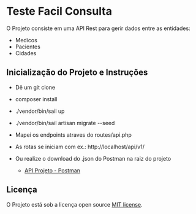 # Teste Facil Consulta

O Projeto consiste em uma API Rest para gerir dados entre as entidades:
 - Medicos
 - Pacientes
 - Cidades
## Inicialização do Projeto e Instruções

 - Dê um git clone
 - composer install
 - ./vendor/bin/sail up
 - ./vendor/bin/sail artisan migrate --seed
 
 - Mapei os endpoints atraves do routes/api.php
 - As rotas se iniciam com ex.: http://localhost/api/v1/
 - Ou realize o download do .json do Postman na raiz do projeto
    - [API Projeto - Postman]()
## Licença

O Projeto está sob a licença open source [MIT license](https://opensource.org/licenses/MIT).
